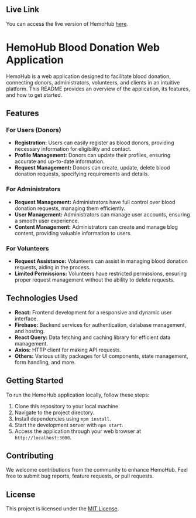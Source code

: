 ## Live Link

You can access the live version of HemoHub [here](https://hemohub-1.web.app/).

# HemoHub Blood Donation Web Application

HemoHub is a web application designed to facilitate blood donation, connecting donors, administrators, volunteers, and clients in an intuitive platform. This README provides an overview of the application, its features, and how to get started.

## Features

### For Users (Donors)

-   **Registration:** Users can easily register as blood donors, providing necessary information for eligibility and contact.
-   **Profile Management:** Donors can update their profiles, ensuring accurate and up-to-date information.
-   **Request Management:** Donors can create, update, delete blood donation requests, specifying requirements and details.

### For Administrators

-   **Request Management:** Administrators have full control over blood donation requests, managing them efficiently.
-   **User Management:** Administrators can manage user accounts, ensuring a smooth user experience.
-   **Content Management:** Administrators can create and manage blog content, providing valuable information to users.

### For Volunteers

-   **Request Assistance:** Volunteers can assist in managing blood donation requests, aiding in the process.
-   **Limited Permissions:** Volunteers have restricted permissions, ensuring proper request management without the ability to delete requests.

## Technologies Used

-   **React:** Frontend development for a responsive and dynamic user interface.
-   **Firebase:** Backend services for authentication, database management, and hosting.
-   **React Query:** Data fetching and caching library for efficient data management.
-   **Axios:** HTTP client for making API requests.
-   **Others:** Various utility packages for UI components, state management, form handling, and more.

## Getting Started

To run the HemoHub application locally, follow these steps:

1. Clone this repository to your local machine.
2. Navigate to the project directory.
3. Install dependencies using `npm install`.
4. Start the development server with `npm start`.
5. Access the application through your web browser at `http://localhost:3000`.

## Contributing

We welcome contributions from the community to enhance HemoHub. Feel free to submit bug reports, feature requests, or pull requests.

## License

This project is licensed under the [MIT License](LICENSE).
